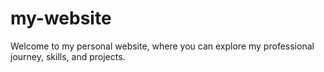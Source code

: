 # my-website
Welcome to my personal website, where you can explore my professional journey, skills, and projects.
